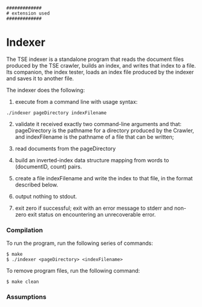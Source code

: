 ```
#############
# extension used
#############
```
# Indexer

The TSE indexer is a standalone program that reads the document files produced by the TSE crawler, builds an index, and writes that index to a file. Its companion, the index tester, loads an index file produced by the indexer and saves it to another file.

The indexer does the following:

1. execute from a command line with usage syntax:
```
./indexer pageDirectory indexFilename
```

2. validate it received exactly two command-line arguments and that:
 pageDirectory is the pathname for a directory produced by the Crawler, and
 indexFilename is the pathname of a file that can be written;

3. read documents from the pageDirectory

4. build an inverted-index data structure mapping from words to (documentID, count) pairs.

5. create a file indexFilename and write the index to that file, in the format described below.

6. output nothing to stdout.

7. exit zero if successful; exit with an error message to stderr and non-zero exit status on encountering an unrecoverable error.

### Compilation

To run the program, run the following series of commands:
```
$ make
$ ./indexer <pageDirectory> <indexFilename>
```

To remove program files, run the following command:
```
$ make clean
```

### Assumptions



